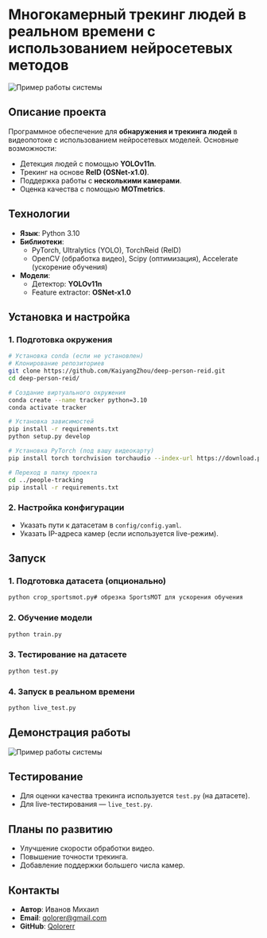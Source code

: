 # **Многокамерный трекинг людей в реальном времени с использованием нейросетевых методов**

![Пример работы системы](assets/demo.gif)

## **Описание проекта**
Программное обеспечение для **обнаружения и трекинга людей** в видеопотоке с использованием нейросетевых моделей.
Основные возможности:
- Детекция людей с помощью **YOLOv11n**.
- Трекинг на основе **ReID (OSNet-x1.0)**.
- Поддержка работы с **несколькими камерами**.
- Оценка качества с помощью **MOTmetrics**.

## **Технологии**
- **Язык**: Python 3.10
- **Библиотеки**:
  - PyTorch, Ultralytics (YOLO), TorchReid (ReID)
  - OpenCV (обработка видео), Scipy (оптимизация), Accelerate (ускорение обучения)
- **Модели**:
  - Детектор: **YOLOv11n**
  - Feature extractor: **OSNet-x1.0**

## **Установка и настройка**

### **1. Подготовка окружения**
```bash
# Установка conda (если не установлен)
# Клонирование репозиториев
git clone https://github.com/KaiyangZhou/deep-person-reid.git
cd deep-person-reid/

# Создание виртуального окружения
conda create --name tracker python=3.10
conda activate tracker

# Установка зависимостей
pip install -r requirements.txt
python setup.py develop

# Установка PyTorch (под вашу видеокарту)
pip install torch torchvision torchaudio --index-url https://download.pytorch.org/whl/cu118# для CUDA 11.8

# Переход в папку проекта
cd ../people-tracking
pip install -r requirements.txt
```

### **2. Настройка конфигурации**
- Указать пути к датасетам в `config/config.yaml`.
- Указать IP-адреса камер (если используется live-режим).

## **Запуск**

### **1. Подготовка датасета (опционально)**
```bash
python crop_sportsmot.py# обрезка SportsMOT для ускорения обучения
```

### **2. Обучение модели**
```bash
python train.py
```

### **3. Тестирование на датасете**
```bash
python test.py
```

### **4. Запуск в реальном времени**
```bash
python live_test.py
```

## **Демонстрация работы**
![Пример работы системы](assets/demo.gif)

## **Тестирование**
- Для оценки качества трекинга используется `test.py` (на датасете).
- Для live-тестирования — `live_test.py`.

## **Планы по развитию**
- Улучшение скорости обработки видео.
- Повышение точности трекинга.
- Добавление поддержки большего числа камер.

## **Контакты**
- **Автор**: Иванов Михаил 
- **Email**: [qolorer@gmail.com](mailto:qolorer@gmail.com)
- **GitHub**: [Qolorerr](https://github.com/Qolorerr)
